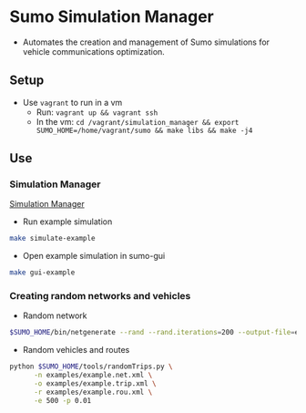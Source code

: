 # Sumo Simulation Manager
- Automates the creation and management of Sumo simulations for vehicle communications optimization.

## Setup
- Use `vagrant` to run in a vm
  - Run: `vagrant up && vagrant ssh`
  - In the vm: `cd /vagrant/simulation_manager && export SUMO_HOME=/home/vagrant/sumo && make libs && make -j4`

## Use

### Simulation Manager
[Simulation Manager](simulation_manager/README.md)

- Run example simulation
```bash
make simulate-example
```

- Open example simulation in sumo-gui
```bash
make gui-example
```

### Creating random networks and vehicles
- Random network
```bash
$SUMO_HOME/bin/netgenerate --rand --rand.iterations=200 --output-file=example.net.xml
```

- Random vehicles and routes
```bash
python $SUMO_HOME/tools/randomTrips.py \
      -n examples/example.net.xml \
      -o examples/example.trip.xml \
      -r examples/example.rou.xml \
      -e 500 -p 0.01
```
